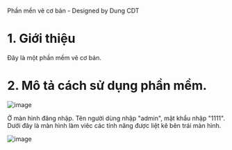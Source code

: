 Phần mền vẽ cơ bản - Designed by Dung CDT
# 1. Giới thiệu
Đây là một phần mềm vẽ cơ bản.
# 2. Mô tả cách sử dụng phần mềm.
![image](https://user-images.githubusercontent.com/94212972/218980752-190fde1c-92c4-446b-bb9b-96f3f0ee61ab.png)

Ở màn hình đăng nhập. Tên người dùng nhập "admin", mật khẩu nhập "1111".
Dưới đây là màn hình làm viêc các tính năng được liệt kê bên trái màn hình.

![image](https://user-images.githubusercontent.com/94212972/218980677-03dc9dd7-6d53-461b-8d61-7015cf9b62b1.png)
